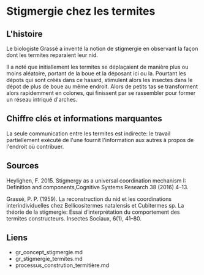 # Stigmergie chez les termites

## L'histoire

Le biologiste Grassé a inventé la notion de stigmergie en observant la façon dont les termites reparaient leur nid.

Il a noté que initiallement les termites se déplaçaient de manière plus ou moins aléatoire, portant de la boue et la déposant ici ou la. Pourtant les dépots qui sont créés dans ce hasard, stimulent alors les insectes dans le dépot de plus de boue au même endroit. Alors de petits tas se transforment alors rapidemment en colones, qui finissent par se rassembler pour former un réseau intriqué d'arches.

## Chiffre clés et informations marquantes

La seule communication entre les termites est indirecte: le travail partiellement exécuté de l'une fournit l'information aux autres à propos de l'endroit où contribuer. 


## Sources

Heylighen, F. 2015. Stigmergy as a universal coordination mechanism I: Definition and components,Cognitive Systems Research 38 (2016) 4–13.
 
Grassé, P. P. (1959). La reconstruction du nid et les coordinations
interindividuelles chez Bellicositermes natalensis et Cubitermes sp. La théorie de la stigmergie: Essai d’interprétation du comportement des termites constructeurs. Insectes Sociaux, 6(1), 41–80.

## Liens

- gr_concept_stigmergie.md
- gr_stigmergie_termites.md
- processus_constrution_termitière.md
